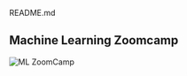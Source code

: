 README.md

## Machine Learning Zoomcamp


![ML ZoomCamp](https://github.com/alexeygrigorev/mlbookcamp-code/raw/master/images/zoomcamp.jpg)